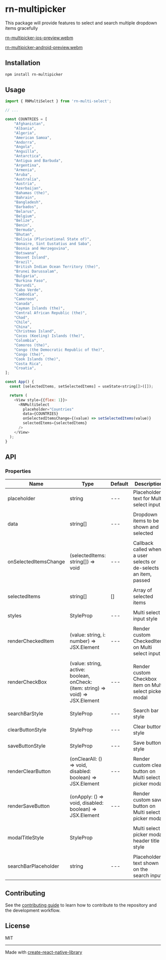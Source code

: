 # rn-multipicker

This package will provide features to select and search multiple dropdown items gracefully

[rn-multipicker-ios-preview.webm](https://github.com/rahull04/rn-multipicker/assets/59685264/c8a87f3f-d698-4a41-bd7d-45af71391330)

[rn-multipicker-android-preview.webm](https://github.com/rahull04/rn-multipicker/assets/59685264/c963034d-284c-4903-a477-e2a81a04cd84)



## Installation

```sh
npm install rn-multipicker
```

## Usage

```js
import { RNMultiSelect } from 'rn-multi-select';

// ...

const COUNTRIES = [
	"Afghanistan",
	"Albania",
	"Algeria",
	"American Samoa",
	"Andorra",
	"Angola",
	"Anguilla",
	"Antarctica",
	"Antigua and Barbuda",
	"Argentina",
	"Armenia",
	"Aruba",
	"Australia",
	"Austria",
	"Azerbaijan",
	"Bahamas (the)",
	"Bahrain",
	"Bangladesh",
	"Barbados",
	"Belarus",
	"Belgium",
	"Belize",
	"Benin",
	"Bermuda",
	"Bhutan",
	"Bolivia (Plurinational State of)",
	"Bonaire, Sint Eustatius and Saba",
	"Bosnia and Herzegovina",
	"Botswana",
	"Bouvet Island",
	"Brazil",
	"British Indian Ocean Territory (the)",
	"Brunei Darussalam",
	"Bulgaria",
	"Burkina Faso",
	"Burundi",
	"Cabo Verde",
	"Cambodia",
	"Cameroon",
	"Canada",
	"Cayman Islands (the)",
	"Central African Republic (the)",
	"Chad",
	"Chile",
	"China",
	"Christmas Island",
	"Cocos (Keeling) Islands (the)",
	"Colombia",
	"Comoros (the)",
	"Congo (the Democratic Republic of the)",
	"Congo (the)",
	"Cook Islands (the)",
	"Costa Rica",
	"Croatia",
];

const App() {
  const [selectedItems, setSelectedItems] = useState<string[]>([]);

  return (
    <View style={{flex: 1}}>
      <RNMultiSelect
        placeholder="Countries"
        data={COUNTRIES}
        onSelectedItemsChange={(value) => setSelectedItems(value)}
        selectedItems={selectedItems}
      />
    </View>
  );
}
```

## API

### Properties

| Name | Type | Default | Description |
|---|---|---|---|
| placeholder | string | --- | Placeholder text for Multi select input |
|   |   |   |   |
| data | string[] | --- | Dropdown items to be shown and selected |
|   |   |   |   |
| onSelectedItemsChange | (selectedItems: string[]) => void | --- | Callback called when a user selects or de-selects an item, passed |
|   |   |   |   |
| selectedItems | string[] | [] | Array of selected items |
|   |   |   |   |
| styles | StyleProp<ViewStyle> | --- | Multi select input style |
|   |   |   |   |
| renderCheckedItem | (value: string, i: number) => JSX.Element | --- | Render custom CheckedItem on Multi select input |
|   |   |   |   |
| renderCheckBox | (value: string, active: boolean, onCheck: (item: string) => void) => JSX.Element | --- | Render custom Checkbox item on Multi select picker modal |
|   |   |   |   |
| searchBarStyle | StyleProp<TextStyle> | --- | Search bar style |
|   |   |   |   |
| clearButtonStyle | StyleProp<ViewStyle> | --- | Clear button style |
|   |   |   |   |
| saveButtonStyle | StyleProp<ViewStyle> | --- | Save button style |
|   |   |   |   |
| renderClearButton | (onClearAll: () => void, disabled: boolean) => JSX.Element | --- | Render custom clear button on Multi select picker modal |
|   |   |   |   |
| renderSaveButton | (onApply: () => void, disabled: boolean) => JSX.Element | --- | Render custom save button on Multi select picker modal |
|   |   |   |   |
| modalTitleStyle | StyleProp<TextStyle> |  | Multi select picker modal header title style |
|   |   |   |   |
| searchBarPlaceholder | string | --- | Placeholder text shown on the search input |


## Contributing

See the [contributing guide](CONTRIBUTING.md) to learn how to contribute to the repository and the development workflow.

## License

MIT

---

Made with [create-react-native-library](https://github.com/callstack/react-native-builder-bob)
